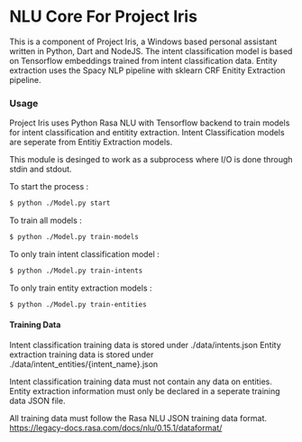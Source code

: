 # NLU Core For Project Iris

This is a component of Project Iris, a Windows based personal assistant written in Python, Dart and NodeJS.
The intent classification model is based on Tensorflow embeddings trained from intent classification data. Entity extraction uses the Spacy NLP pipeline with sklearn CRF Enitity Extraction pipeline.

### Usage

Project Iris uses Python Rasa NLU with Tensorflow backend to train models for intent classification and entitity extraction.
Intent Classification models are seperate from Entitiy Extraction models.

This module is desinged to work as a subprocess where I/O is done through stdin and stdout.

To start the process :
```sh
$ python ./Model.py start
```

To train all models :
```sh
$ python ./Model.py train-models
```

To only train intent classification model :
```sh
$ python ./Model.py train-intents
```

To only train entity extraction models :
```sh
$ python ./Model.py train-entities
```

#### Training Data
Intent classification training data is stored under ./data/intents.json
Entity extraction training data is stored under ./data/intent_entities/{intent_name}.json

Intent classification training data must not contain any data on entities. Entity extraction information must only be declared in a seperate training data JSON file.

All training data must follow the Rasa NLU JSON training data format. 
https://legacy-docs.rasa.com/docs/nlu/0.15.1/dataformat/
